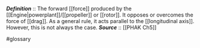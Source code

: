 ***Definition***    :: The forward [[force]] produced by the [[Engine|powerplant]]/[[propeller]] or [[rotor]]. It opposes or overcomes the force of [[drag]]. As a general rule, it acts parallel to the [[longitudinal axis]]. However, this is not always the case.
***Source***         :: [[PHAK Ch5]]

#glossary